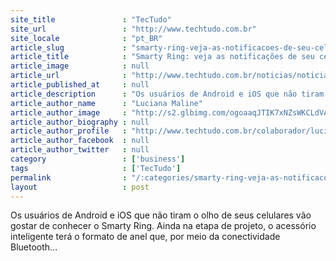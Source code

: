 ```yaml
---
site_title               : "TecTudo"
site_url                 : "http://www.techtudo.com.br"
site_locale              : "pt_BR"
article_slug             : "smarty-ring-veja-as-notificacoes-de-seu-celular-em-um-anel-inteligente"
article_title            : "Smarty Ring: veja as notificações de seu celular em um anel inteligente"
article_image            : null
article_url              : "http://www.techtudo.com.br/noticias/noticia/2013/12/smarty-ring-veja-notificacoes-de-seu-celular-em-um-anel-inteligente.html"
article_published_at     : null
article_description      : "Os usuários de Android e iOS que não tiram o olho de seus celulares vão gostar de conhecer o Smarty Ring. Ainda na etapa de projeto, o acessório inteligente terá o formato de anel que, por meio da conectividade Bluetooth..."
article_author_name      : "Luciana Maline"
article_author_image     : "http://s2.glbimg.com/ogoaaqJTIK7xNZsWKCLdVAPBtJQ=/30x30/s2.glbimg.com/nr_CPLGJSOs7t10R8_q-bwlDrMc=/1552x0:3001x1448/140x140/s.glbimg.com/po/tt2/f/original/2016/05/30/img_5355.jpg"
article_author_biography : null
article_author_profile   : "http://www.techtudo.com.br/colaborador/luciana-maline.html"
article_author_facebook  : null
article_author_twitter   : null
category                 : ['business']
tags                     : ['TecTudo']
permalink                : "/:categories/smarty-ring-veja-as-notificacoes-de-seu-celular-em-um-anel-inteligente/"
layout                   : post
---
```


Os usuários de Android e iOS que não tiram o olho de seus celulares vão gostar de conhecer o Smarty Ring. Ainda na etapa de projeto, o acessório inteligente terá o formato de anel que, por meio da conectividade Bluetooth...
